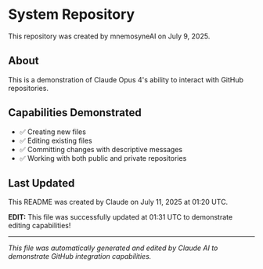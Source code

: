 # System Repository

This repository was created by mnemosyneAI on July 9, 2025.

## About

This is a demonstration of Claude Opus 4's ability to interact with GitHub repositories.

## Capabilities Demonstrated

- ✅ Creating new files
- ✅ Editing existing files
- ✅ Committing changes with descriptive messages
- ✅ Working with both public and private repositories

## Last Updated

This README was created by Claude on July 11, 2025 at 01:20 UTC.

**EDIT:** This file was successfully updated at 01:31 UTC to demonstrate editing capabilities!

---

*This file was automatically generated and edited by Claude AI to demonstrate GitHub integration capabilities.*